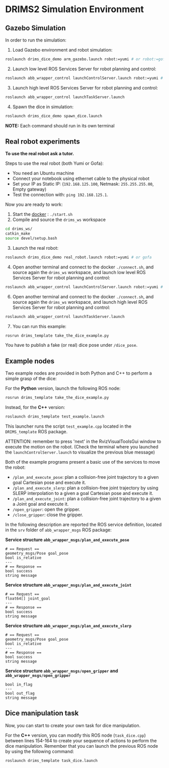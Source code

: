 # DRIMS2 Simulation Environment

## Gazebo Simulation

In order to run the simulation:

1. Load Gazebo environment and robot simulation:
```bash
roslaunch drims_dice_demo arm_gazebo.launch robot:=yumi # or robot:=gofa
```
2. Launch low level ROS Services Server for robot planning and control:
```bash
roslaunch abb_wrapper_control launchControlServer.launch robot:=yumi # or robot:=gofa
```

3. Launch high level ROS Services Server for robot planning and control:
```bash
roslaunch abb_wrapper_control launchTaskServer.launch
```

4. Spawn the dice in simulation:
```bash
roslaunch drims_dice_demo spawn_dice.launch
```

**NOTE:** Each command should run in its own terminal

## Real robot experiments

**To use the real robot ask a tutor.**

Steps to use the real robot (both Yumi or Gofa):
- You need an Ubuntu machine
- Connect your notebook using ethernet cable to the physical robot
- Set your IP as Static IP: (`192.168.125.100`, Netmask: `255.255.255.00`, Empty gateway)
- Test the connection with: `ping 192.168.125.1`.

Now you are ready to work:
1. Start the [docker](https://github.com/AIRLab-POLIMI/DRIMS2_Docker) :  `./start.sh`
2. Compile and source the `drims_ws` workspace
```bash
cd drims_ws/
catkin_make
source devel/setup.bash
```
3. Launch the real robot:
```bash
roslaunch drims_dice_demo real_robot.launch robot:=yumi # or gofa
```
4. Open another terminal and connect to the docker `./connect.sh`, and source again the `drims_ws` workspace, and launch low level ROS Services Server for robot planning and control:
```bash
roslaunch abb_wrapper_control launchControlServer.launch robot:=yumi # or robot:=gofa
```

6. Open another terminal and connect to the docker `./connect.sh`, and source again the `drims_ws` workspace, and launch high level ROS Services Server for robot planning and control:
```bash
roslaunch abb_wrapper_control launchTaskServer.launch
```

7. You can run this example:
```bash
rosrun drims_template take_the_dice_example.py
```
You have to publish a fake (or real) dice pose under `/dice_pose`. 


## Example nodes

Two example nodes are provided in both Python and C++ to perform a simple grasp of the dice:

For the **Python** version, launch the following ROS node:

```bash
rosrun drims_template take_the_dice_example.py
```

Instead, for the **C++** version:

```bash
roslaunch drims_template test_example.launch
```
This launcher runs the script `test_example.cpp` located in the `DRIMS_template` ROS package.

ATTENTION: remember to press 'next' in the RvizVisualToolsGui window to execute the motion on the robot.
(Check the terminal where you launched the `launchControlServer.launch` to visualize the previous blue message)

Both of the example programs present a basic use of the services to move the robot:
- `/plan_and_execute_pose`: plan a collision-free joint trajectory to a given goal Cartesian pose and execute it.
- `/plan_and_execute_slerp`: plan a collision-free joint trajectory by using SLERP interpolation to a given a goal Cartesian pose and execute it.
- `/plan_and_execute_joint`: plan a collision-free joint trajectory to a given a Joint goal and execute it.
- `/open_gripper`: open the gripper.
- `/close_gripper`: close the gripper.

In the following description are reported the ROS service definition, located in the `srv` folder of `abb_wrapper_msgs` ROS package:

**Service structure `abb_wrapper_msgs/plan_and_execute_pose`**
```
# == Request ==
geometry_msgs/Pose goal_pose
bool is_relative
---
# == Response ==
bool success
string message
```

**Service structure `abb_wrapper_msgs/plan_and_execute_joint`**
```
# == Request ==
float64[] joint_goal
---
# == Response ==
bool success
string message
```

**Service structure `abb_wrapper_msgs/plan_and_execute_slerp`**
```
# == Request ==
geometry_msgs/Pose goal_pose
bool is_relative
---
# == Response ==
bool success
string message
```

**Service structure `abb_wrapper_msgs/open_gripper` and `abb_wrapper_msgs/open_gripper`**
```
bool in_flag
---
bool out_flag
string message
```
## Dice manipulation task

Now, you can start to create your own task for dice manipulation.

For the **C++** version, you can modify this ROS node (`task_dice.cpp`) between lines 154-164 to create your sequence of actions to perform the dice manipulation.
Remember that you can launch the previous ROS node by using the following command:
```bash
roslaunch drims_template task_dice.launch
```





